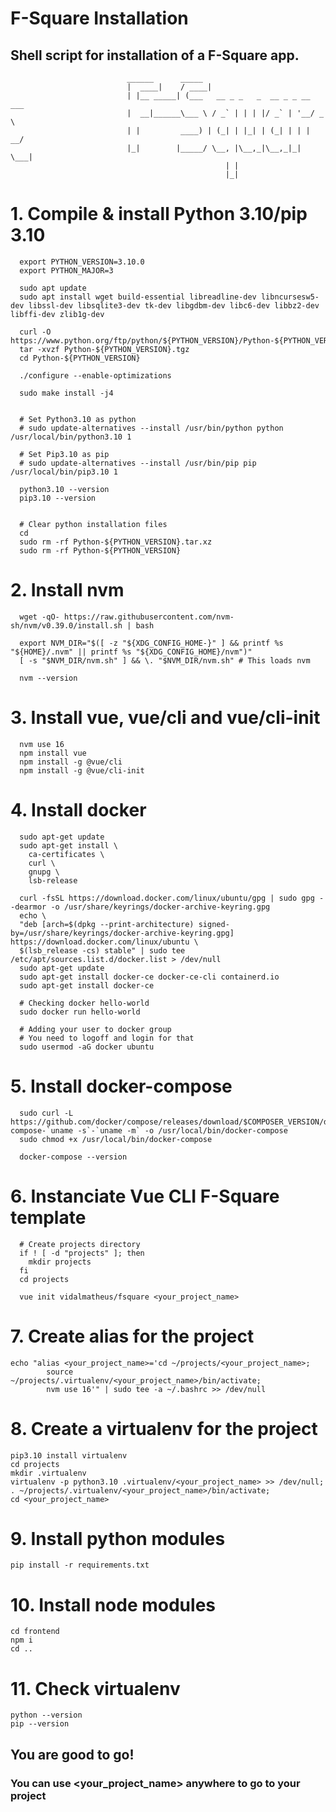   # F-Square Installation
  ## Shell script for installation of a F-Square app.

                              ______      _____
                              |  ____|    / ____|
                              | |__ _____| (___   __ _ _   _  __ _ _ __ ___
                              |  __|______\___ \ / _` | | | |/ _` | '__/ _ \
                              | |         ____) | (_| | |_| | (_| | | |  __/
                              |_|        |_____/ \__, |\__,_|\__,_|_|  \___|
                                                    | |
                                                    |_|

  # 1. Compile & install Python 3.10/pip 3.10
  ```
    export PYTHON_VERSION=3.10.0
    export PYTHON_MAJOR=3

    sudo apt update
    sudo apt install wget build-essential libreadline-dev libncursesw5-dev libssl-dev libsqlite3-dev tk-dev libgdbm-dev libc6-dev libbz2-dev libffi-dev zlib1g-dev

    curl -O https://www.python.org/ftp/python/${PYTHON_VERSION}/Python-${PYTHON_VERSION}.tgz
    tar -xvzf Python-${PYTHON_VERSION}.tgz
    cd Python-${PYTHON_VERSION}

    ./configure --enable-optimizations

    sudo make install -j4


    # Set Python3.10 as python
    # sudo update-alternatives --install /usr/bin/python python /usr/local/bin/python3.10 1

    # Set Pip3.10 as pip
    # sudo update-alternatives --install /usr/bin/pip pip /usr/local/bin/pip3.10 1

    python3.10 --version
    pip3.10 --version


    # Clear python installation files
    cd
    sudo rm -rf Python-${PYTHON_VERSION}.tar.xz
    sudo rm -rf Python-${PYTHON_VERSION}
  ```

  # 2. Install nvm
  ```
    wget -qO- https://raw.githubusercontent.com/nvm-sh/nvm/v0.39.0/install.sh | bash

    export NVM_DIR="$([ -z "${XDG_CONFIG_HOME-}" ] && printf %s "${HOME}/.nvm" || printf %s "${XDG_CONFIG_HOME}/nvm")"
    [ -s "$NVM_DIR/nvm.sh" ] && \. "$NVM_DIR/nvm.sh" # This loads nvm

    nvm --version
  ```

  # 3. Install vue, vue/cli and vue/cli-init
  ```
    nvm use 16
    npm install vue
    npm install -g @vue/cli
    npm install -g @vue/cli-init
  ```

  # 4. Install docker
  ```
    sudo apt-get update
    sudo apt-get install \
      ca-certificates \
      curl \
      gnupg \
      lsb-release

    curl -fsSL https://download.docker.com/linux/ubuntu/gpg | sudo gpg --dearmor -o /usr/share/keyrings/docker-archive-keyring.gpg
    echo \
    "deb [arch=$(dpkg --print-architecture) signed-by=/usr/share/keyrings/docker-archive-keyring.gpg] https://download.docker.com/linux/ubuntu \
    $(lsb_release -cs) stable" | sudo tee /etc/apt/sources.list.d/docker.list > /dev/null
    sudo apt-get update
    sudo apt-get install docker-ce docker-ce-cli containerd.io
    sudo apt-get install docker-ce

    # Checking docker hello-world
    sudo docker run hello-world

    # Adding your user to docker group
    # You need to logoff and login for that
    sudo usermod -aG docker ubuntu
  ```


  # 5. Install docker-compose
  ```
    sudo curl -L https://github.com/docker/compose/releases/download/$COMPOSER_VERSION/docker-compose-`uname -s`-`uname -m` -o /usr/local/bin/docker-compose
    sudo chmod +x /usr/local/bin/docker-compose

    docker-compose --version
  ```


  # 6. Instanciate Vue CLI F-Square template
  ```
    # Create projects directory
    if ! [ -d "projects" ]; then
      mkdir projects
    fi
    cd projects

    vue init vidalmatheus/fsquare <your_project_name>
  ```

  # 7. Create alias for the project
  ```
  echo "alias <your_project_name>='cd ~/projects/<your_project_name>;
          source ~/projects/.virtualenv/<your_project_name>/bin/activate;
          nvm use 16'" | sudo tee -a ~/.bashrc >> /dev/null
  ```

  # 8. Create a virtualenv for the project
  ```
  pip3.10 install virtualenv
  cd projects
  mkdir .virtualenv
  virtualenv -p python3.10 .virtualenv/<your_project_name> >> /dev/null;
  . ~/projects/.virtualenv/<your_project_name>/bin/activate;
  cd <your_project_name>
  ```

  # 9. Install python modules
  ```
  pip install -r requirements.txt
  ```

  # 10. Install node modules
  ```
  cd frontend
  npm i
  cd ..
  ```

  # 11. Check virtualenv
  ```
  python --version
  pip --version
  ```

  ## You are good to go!
  ### You can use <your_project_name> anywhere to go to your project
